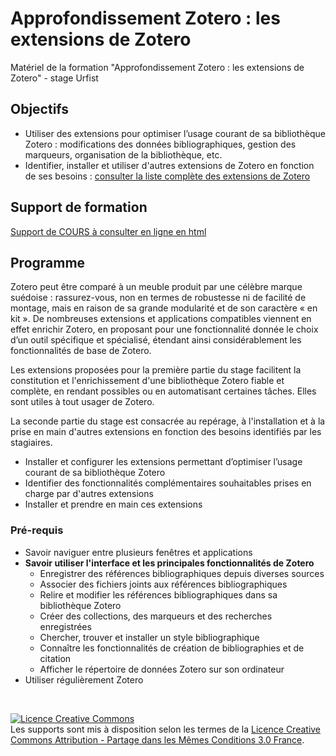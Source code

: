 # Approfondissement Zotero : les extensions de Zotero

Matériel de la formation "Approfondissement Zotero : les extensions de Zotero" - stage Urfist

## Objectifs

* Utiliser des extensions pour optimiser l’usage courant de sa bibliothèque Zotero : modifications des données bibliographiques, gestion des marqueurs, organisation de la bibliothèque, etc.
* Identifier, installer et utiliser d'autres extensions de Zotero en fonction de ses besoins : [consulter la liste complète des extensions de Zotero](https://www.zotero.org/support/plugins)

## Support de formation

[Support de COURS à consulter en ligne en html](https://github.com/fflamerie/zotero_modules/blob/master/content/zotero_modules_COURS.md)

## Programme 

Zotero peut être comparé à un meuble produit par une célèbre marque suédoise : rassurez-vous, non en termes de robustesse ni de facilité de montage, mais en raison de sa grande modularité et de son caractère « en kit ». De nombreuses extensions et applications compatibles viennent en effet enrichir Zotero, en proposant pour une fonctionnalité donnée le choix d’un outil spécifique et spécialisé, étendant ainsi considérablement les fonctionnalités de base de Zotero.

Les extensions proposées pour la première partie du stage facilitent la constitution et l'enrichissement d'une bibliothèque Zotero fiable et complète, en rendant possibles ou en automatisant certaines tâches. Elles sont utiles à tout usager de Zotero.

La seconde partie du stage est consacrée au repérage, à l'installation et à la prise en main d'autres extensions en fonction des besoins identifiés par les stagiaires.

* Installer et configurer les extensions permettant d’optimiser l’usage courant de sa bibliothèque Zotero
* Identifier des fonctionnalités complémentaires souhaitables prises en charge par d'autres extensions
* Installer et prendre en main ces extensions

### Pré-requis

* Savoir naviguer entre plusieurs fenêtres et applications
* **Savoir utiliser l'interface et les principales fonctionnalités de Zotero**
  * Enregistrer des références bibliographiques depuis diverses sources
  * Associer des fichiers joints aux références bibliographiques
  * Relire et modifier les références bibliographiques dans sa bibliothèque Zotero
  * Créer des collections, des marqueurs et des recherches enregistrées
  * Chercher, trouver et installer un style bibliographique
  * Connaître les fonctionnalités de création de bibliographies et de citation
  * Afficher le répertoire de données Zotero sur son ordinateur
* Utiliser régulièrement Zotero



</br>

<a rel="license" href="http://creativecommons.org/licenses/by-sa/3.0/fr/"><img alt="Licence Creative Commons" style="border-width:0" src="https://i.creativecommons.org/l/by-sa/3.0/fr/88x31.png" /></a><br />Les supports sont mis à disposition selon les termes de la <a rel="license" href="http://creativecommons.org/licenses/by-sa/3.0/fr/">Licence Creative Commons Attribution -  Partage dans les Mêmes Conditions 3.0 France</a>.
